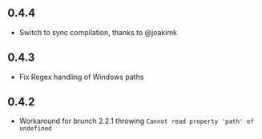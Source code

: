 ## 0.4.4 
  - Switch to sync compilation, thanks to @joakimk

## 0.4.3
  - Fix Regex handling of Windows paths

## 0.4.2
  - Workaround for brunch 2.2.1 throwing `Cannot read property 'path' of undefined`
